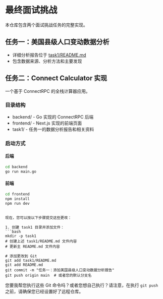 # 最终面试挑战

本仓库包含两个面试挑战任务的完整实现。

## 任务一：美国县级人口变动数据分析
- 详细分析报告位于 [task1/README.md](task1/README.md)
- 包含数据来源、分析方法和主要发现

## 任务二：Connect Calculator 实现
一个基于 ConnectRPC 的全栈计算器应用。

### 目录结构
- backend/ - Go 实现的 ConnectRPC 后端
- frontend/ - Next.js 实现的前端页面
- task1/ - 任务一的数据分析报告和相关资料

### 启动方式

#### 后端
```bash
cd backend
go run main.go
```

#### 前端
```bash
cd frontend
npm install
npm run dev
```
```

现在，您可以按以下步骤提交这些更改：

1. 创建 task1 目录并添加文件：
```bash
mkdir -p task1
# 创建上述 task1/README.md 文件内容
# 更新主 README.md 文件内容

# 添加更改到 Git
git add task1/README.md
git add README.md
git commit -m "任务一：添加美国县级人口变动数据分析报告"
git push origin main  # 或者您的默认分支名
```

您要我帮您执行这些 Git 命令吗？或者您想自己执行？请注意，在执行 `git push` 之前，请确保您已经设置好了远程仓库。